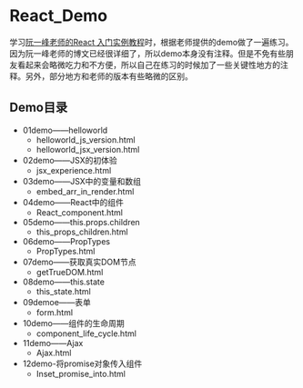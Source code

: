 # React_Demo

学习[阮一峰老师的React 入门实例教程](http://www.ruanyifeng.com/blog/2015/03/react.html)时，根据老师提供的demo做了一遍练习。因为阮一峰老师的博文已经很详细了，所以demo本身没有注释。但是不免有些朋友看起来会略微吃力和不方便，所以自己在练习的时候加了一些关键性地方的注释。另外，部分地方和老师的版本有些略微的区别。

## Demo目录

- 01demo——helloworld
    + helloworld_js_version.html
    + helloworld_jsx_version.html
- 02demo——JSX的初体验
    + jsx_experience.html
- 03demo——JSX中的变量和数组
    + embed_arr_in_render.html
- 04demo——React中的组件
    + React_component.html
- 05demo——this.props.children
    + this_props_children.html
- 06demo——PropTypes
    + PropTypes.html
- 07demo——获取真实DOM节点
    + getTrueDOM.html
- 08demo——this.state
    + this_state.html
- 09demoe——表单
    + form.html
- 10demo——组件的生命周期
    + component_life_cycle.html
- 11demo——Ajax
    + Ajax.html
- 12demo-将promise对象传入组件
    + Inset_promise_into.html